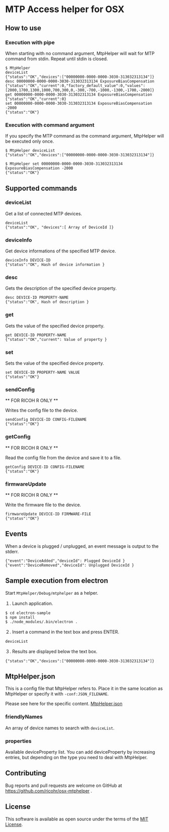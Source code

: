 MTP Access helper for OSX
=========================

How to use
----------

### Execution with pipe

When starting with no command argument, MtpHelper will wait for MTP command from stdin.
Repeat until stdin is closed.

```
$ MtpHelper
deviceList
{"status":"OK","devices":["00000000-0000-0000-3030-313032313134"]}
desc 00000000-0000-0000-3030-313032313134 ExposureBiasCompensation
{"status":"OK","current":0,"factory_default_value":0,"values":[2000,1700,1300,1000,700,300,0,-300,-700,-1000,-1300,-1700,-2000]}
get 00000000-0000-0000-3030-313032313134 ExposureBiasCompensation
{"status":"OK","current":0}
set 00000000-0000-0000-3030-313032313134 ExposureBiasCompensation -2000
{"status":"OK"}
```

### Execution with command argument

If you specify the MTP command as the command argument, MtpHelper will be executed only once.

```
$ MtpHelper deviceList
{"status":"OK","devices":["00000000-0000-0000-3030-313032313134"]}
```
```
$ MtpHelper set 00000000-0000-0000-3030-313032313134 ExposureBiasCompensation -2000
{"status":"OK"}
```


Supported commands
------------------

### deviceList

Get a list of connected MTP devices.

```
deviceList
{"status":"OK", "devices":[ Array of DeviceId ]}
```

### deviceInfo

Get device informations of the specified MTP device.
```
deviceInfo DEVICE-ID
{"status":"OK", Hash of device information }
```

### desc

Gets the description of the specified device property.
```
desc DEVICE-ID PROPERTY-NAME
{"status":"OK", Hash of description }
```

### get

Gets the value of the specified device property.
```
get DEVICE-ID PROPERTY-NAME
{"status":"OK","current": Value of property }
```

### set

Sets the value of the specified device property.
```
set DEVICE-ID PROPERTY-NAME VALUE
{"status":"OK"}
```

### sendConfig

** FOR RICOH R ONLY **

Writes the config file to the device.
```
sendConfig DEVICE-ID CONFIG-FILENAME
{"status":"OK"}
```

### getConfig

** FOR RICOH R ONLY **

Read the config file from the device and save it to a file.
```
getConfig DEVICE-ID CONFIG-FILENAME
{"status":"OK"}
```

### firmwareUpdate

** FOR RICOH R ONLY **

Write the firmware file to the device.
```
firmwareUpdate DEVICE-ID FIRMWARE-FILE
{"status":"OK"}
```


Events
------

When a device is plugged / unplugged, an event message is output to the stderr.
```
{"event":"DeviceAdded","deviceId": Plugged DeviceId }
{"event":"DeviceRemoved","deviceId": Unplugged DeviceId }
```


Sample execution from electron
------------------------------

Start ``MtpHelper/Debug/mtphelper`` as a helper.

１. Launch application.
```
$ cd electron-sample
$ npm install
$ ./node_modules/.bin/electron .
```
２. Insert a command in the text box and press ENTER.
```
deviceList
```
３. Results are displayed below the text box.
```
{"status":"OK","devices":["00000000-0000-0000-3030-313032313134"]}
```


MtpHelper.json
--------------

This is a config file that MtpHelper refers to.
Place it in the same location as MtpHelper or specify it with ``-conf:JSON_FILENAME``.

Please see here for the specific content. [MtpHelper.json](https://github.com/ricohr/ricoh-r-console/blob/master/lib/mtphelper/MtpHelper.json)

### friendlyNames

An array of device names to search with ``deviceList``.

### properties

Available deviceProperty list.
You can add deviceProperty by increasing entries, but depending on the type you need to deal with MtpHelper.


Contributing
------------

Bug reports and pull requests are welcome on GitHub at https://github.com/ricohr/osx-mtphelper .


License
-------

This software is available as open source under the terms of the [MIT License](http://opensource.org/licenses/MIT).
